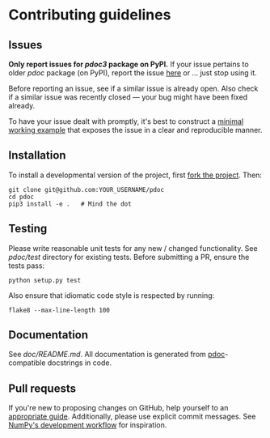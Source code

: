 Contributing guidelines
=======================

Issues
------
**Only report issues for _pdoc3_ package on PyPI.**
If your issue pertains to older _pdoc_ package (on PyPI),
report the issue [here] or ... just stop using it.

[here]: https://github.com/mitmproxy/pdoc

Before reporting an issue, see if a similar issue is already open.
Also check if a similar issue was recently closed — your bug might
have been fixed already.

To have your issue dealt with promptly, it's best to construct a
[minimal working example] that exposes the issue in a clear and
reproducible manner.

[minimal working example]: https://en.wikipedia.org/wiki/Minimal_working_example


Installation
------------
To install a developmental version of the project,
first [fork the project]. Then:

    git clone git@github.com:YOUR_USERNAME/pdoc
    cd pdoc
    pip3 install -e .   # Mind the dot

[fork the project]: https://help.github.com/articles/fork-a-repo/


Testing
-------
Please write reasonable unit tests for any new / changed functionality.
See _pdoc/test_ directory for existing tests.
Before submitting a PR, ensure the tests pass:

    python setup.py test

Also ensure that idiomatic code style is respected by running:

    flake8 --max-line-length 100  


Documentation
-------------
See _doc/README.md_. All documentation is generated from
[pdoc]-compatible docstrings in code.

[pdoc]: https://pdoc3.github.io/pdoc


Pull requests
-------------
If you're new to proposing changes on GitHub, help yourself to an
[appropriate guide]. Additionally, please use explicit commit messages.
See [NumPy's development workflow] for inspiration.

[appropriate guide]: https://gist.github.com/Chaser324/ce0505fbed06b947d962
[NumPy's development workflow]: https://docs.scipy.org/doc/numpy/dev/gitwash/development_workflow.html
